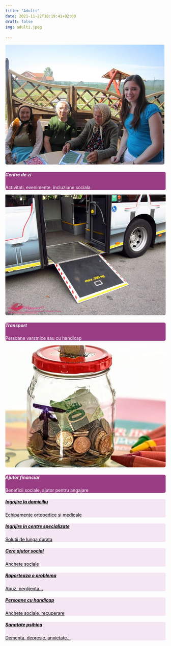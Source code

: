 ```yaml
---
title: "Adulti"
date: 2021-11-22T18:19:41+02:00
draft: false
img: adulti.jpeg

---
```

<!--output: html_document: # css: # -->
<style>
#carduri {
  text-decoration: none;
}

#carduri:hover {
  box-shadow: 0 4px 8px 0 rgba(0,0,0,0.2);
  transition: 0.3s;
  text-decoration: none; 
}
a {
        color: black;
      }

a:hover {
        color: black;
        text-decoration: none;
      }
</style>

<div class="row">
  <div class="col-sm-4" id="carduri">
    <div class="card">
       <a href="#">
        <img class="card-img-top" style="border-radius: 0px 0px 5px 5px;" src="centrezi.jpg" alt="Card image cap">
       </a>
       <div class="card-body" style="background-color: #983d83; border-radius: 5px;">
        <h5 class="card-title" style="color: white">Centre de zi</h5>
        <p class="card-text" style="color: white">Activitati, evenimente, incluziune sociala</p> 
       </div>
    </div>
  </div>
  <div class="col-sm-4" id="carduri">
    <div class="card">
       <a href="#">
        <img class="card-img-top" style="border-radius: 0px 0px 5px 5px;" src="transport.jpg" alt="Card image cap">
       </a>
       <div class="card-body" style="background-color: #983d83; border-radius: 5px;">
        <h5 class="card-title" style="color: white">Transport</h5>
        <p class="card-text" style="color: white">Persoane varstnice sau cu handicap</p> 
       </div>
    </div>
  </div>
  <div class="col-sm-4" id="carduri">
    <div class="card">
       <a href="#">
        <img class="card-img-top" style="border-radius: 0px 0px 5px 5px;" src="finante.jpeg" alt="Card image cap">
       </a>
       <div class="card-body" style="background-color: #983d83; border-radius: 5px;">
        <h5 class="card-title" style="color: white">Ajutor financiar</h5>
        <p class="card-text" style="color: white">Beneficii sociale, ajutor pentru angajare</p> 
       </div>
    </div>
  </div>
</div>

<div class="row">
  <div class="col-sm-4" id="carduri">
    <div class="card">
       <a href="#">
        <div class="card-body" style="background-color: #f4e6f2; border-radius: 5px;">
        <h5 class="card-title">Ingrijire la domiciliu</h5>
        <p class="card-text">Echipamente ortopedice si medicale</p> 
        </div>
       </a>  
    </div>
  </div>
  <div class="col-sm-4" id="carduri">
    <div class="card">
       <a href="#">
        <div class="card-body" style="background-color: #f4e6f2; border-radius: 5px;">
        <h5 class="card-title">Ingrijire in centre specializate</h5>
        <p class="card-text">Solutii de lunga durata</p> 
        </div>
       </a>  
    </div>
  </div>
  <div class="col-sm-4" id="carduri">
    <div class="card">
       <a href="#">
        <div class="card-body" style="background-color: #f4e6f2; border-radius: 5px;">
        <h5 class="card-title">Cere ajutor social</h5>
        <p class="card-text">Anchete sociale</p> 
        </div>
       </a>  
    </div>
  </div>
  
</div>

<div class="row">
  <div class="col-sm-4" id="carduri">
    <div class="card">
       <a href="#">
        <div class="card-body" style="background-color: #f4e6f2; border-radius: 5px;">
        <h5 class="card-title">Raporteaza o problema</h5>
        <p class="card-text">Abuz, neglijenta...</p> 
        </div>
       </a>  
    </div>
  </div>
  <div class="col-sm-4" id="carduri">
    <div class="card">
       <a href="#">
        <div class="card-body" style="background-color: #f4e6f2; border-radius: 5px;">
        <h5 class="card-title">Persoane cu handicap</h5>
        <p class="card-text">Anchete sociale, recuperare</p> 
        </div>
       </a>  
    </div>
  </div>
  <div class="col-sm-4" id="carduri" >
    <div class="card">
       <a href="#">
        <div class="card-body" style="background-color: #f4e6f2; border-radius: 5px;">
        <h5 class="card-title" >Sanatate psihica </h5>
        <p class="card-text" >Dementa, depresie, anxietate...</p> 
        </div>
       </a>  
    </div>
  </div>
  
</div>